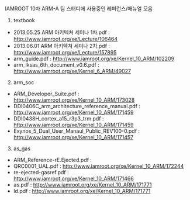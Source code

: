 IAMROOT 10차 ARM-A 팀 스터디에 사용중인 레퍼런스/매뉴얼 모음

1. textbook
  - 2013.05.25 ARM 아키텍쳐 세미나 1차.pdf : http://www.iamroot.org/xe/Lecture/106464
  - 2013.06.01 ARM 아키텍쳐 세미나 2차.pdf : http://www.iamroot.org/xe/Lecture/157895
  - arm_guide.pdf : http://www.iamroot.org/xe/Kernel_10_ARM/102209
  - arm_lksas_6th_document_v0.6.pdf : http://www.iamroot.org/xe/Kernel_6_ARM/49027

2. arm_soc
  - ARM_Developer_Suite.pdf : http://www.iamroot.org/xe/Kernel_10_ARM/173028
  - DDI0406C_arm_architecture_reference_manual.pdf : http://www.iamroot.org/xe/Kernel_10_ARM/171459
  - DDI0438H_cortex_a15_r3p3_trm.pdf : http://www.iamroot.org/xe/Kernel_10_ARM/171459
  - Exynos_5_Dual_User_Manaul_Public_REV100-0.pdf : http://www.iamroot.org/xe/Kernel_10_ARM/171457

3. as_gas
  - ARM_Reference-rE.Ejected.pdf : 
  - QRC0001_UAL.pdf : http://www.iamroot.org/xe/Kernel_10_ARM/172244
  - re-ejected-gasref.pdf : http://www.iamroot.org/xe/Kernel_10_ARM/171466
  - as.pdf : http://www.iamroot.org/xe/Kernel_10_ARM/171771
  - ld.pdf : http://www.iamroot.org/xe/Kernel_10_ARM/171771

